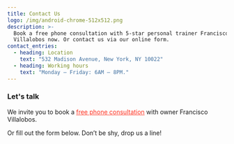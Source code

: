 ```yaml
---
title: Contact Us
logo: /img/android-chrome-512x512.png
description: >-
  Book a free phone consultation with 5-star personal trainer Francisco
  Villalobos now. Or contact us via our online form.
contact_entries:
  - heading: Location
    text: "532 Madison Avenue, New York, NY 10022"
  - heading: Working hours
    text: "Monday – Friday: 6AM – 8PM."
---
```


<h3 class="f4 b lh-title mb2">Let's talk</h3>

We invite you to book a <a href="https://calendly.com/isfny/15min" target="blank" style="color: #f32">free phone consultation</a> with owner Francisco Villalobos. 

Or fill out the form below. Don’t be shy, drop us a line!
